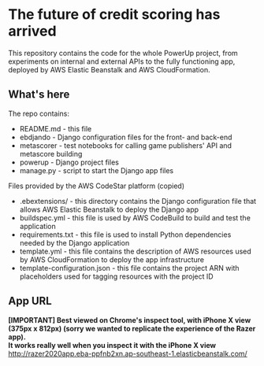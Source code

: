 The future of credit scoring has arrived
==================================================
This repository contains the code for the whole PowerUp project, from experiments on internal and external APIs to the fully functioning app, deployed by AWS Elastic Beanstalk and AWS CloudFormation.

What's here
-----------

The repo contains:

* README.md - this file
* ebdjando - Django configuration files for the front- and back-end
* metascorer - test notebooks for calling game publishers' API and metascore building
* powerup - Django project files
* manage.py - script to start the Django app files

Files provided by the AWS CodeStar platform (copied)

* .ebextensions/ - this directory contains the Django configuration file that
  allows AWS Elastic Beanstalk to deploy the Django app
* buildspec.yml - this file is used by AWS CodeBuild to build and test
  the application
* requirements.txt - this file is used to install Python dependencies needed by
  the Django application
* template.yml - this file contains the description of AWS resources used by AWS
  CloudFormation to deploy the app infrastructure
* template-configuration.json - this file contains the project ARN with placeholders used for tagging resources with the project ID

App URL
-------

**[IMPORTANT] Best viewed on Chrome's inspect tool, with iPhone X view (375px x 812px) (sorry we wanted to replicate the experience of the Razer app).
<br>
It works really well when you inspect it with the iPhone X view**
<br>
http://razer2020app.eba-ppfnb2xn.ap-southeast-1.elasticbeanstalk.com/
